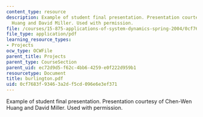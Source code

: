 ```yaml
---
content_type: resource
description: Example of student final presentation. Presentation courtesy of Chen-Wen
  Huang and David Miller. Used with permission.
file: /courses/15-875-applications-of-system-dynamics-spring-2004/0cf7683f93463a2df5cd096e6e3ef371_burlington.pdf
file_type: application/pdf
learning_resource_types:
- Projects
ocw_type: OCWFile
parent_title: Projects
parent_type: CourseSection
parent_uid: ec72d9d5-f62c-4bb6-4259-e0f222d959b1
resourcetype: Document
title: burlington.pdf
uid: 0cf7683f-9346-3a2d-f5cd-096e6e3ef371
---
```

Example of student final presentation. Presentation courtesy of Chen-Wen Huang and David Miller. Used with permission.